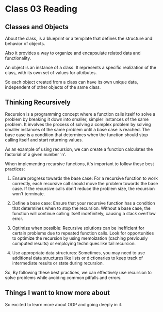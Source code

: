 # Class 03 Reading

## Classes and Objects

About the class, is a blueprint or a template that defines the structure and behavior of objects.

Also it provides a way to organize and encapsulate related data and functionality.

An object is an instance of a class. It represents a specific realization of the class, with its own set of values for attributes.

So each object created from a class can have its own unique data, independent of other objects of the same class.

## Thinking Recursively

Recursion is a programming concept where a function calls itself to solve a problem by breaking it down into smaller, simpler instances of the same problem. It involves the process of solving a complex problem by solving smaller instances of the same problem until a base case is reached. The base case is a condition that determines when the function should stop calling itself and start returning values.

As an example of using recursion, we can create a function calculates the factorial of a given number 'n'.

When implementing recursive functions, it's important to follow these best practices: 

1. Ensure progress towards the base case: For a recursive function to work correctly, each recursive call should move the problem towards the base case. If the recursive calls don't reduce the problem size, the recursion won't terminate.

2. Define a base case: Ensure that your recursive function has a condition that determines when to stop the recursion. Without a base case, the function will continue calling itself indefinitely, causing a stack overflow error.

3. Optimize when possible: Recursive solutions can be inefficient for certain problems due to repeated function calls. Look for opportunities to optimize the recursion by using memoization (caching previously computed results) or employing techniques like tail recursion.

4. Use appropriate data structures: Sometimes, you may need to use additional data structures like lists or dictionaries to keep track of intermediate results or state during recursion.

So, By following these best practices, we can effectively use recursion to solve problems while avoiding common pitfalls and errors.

## Things I want to know more about

So excited to learn more about OOP and going deeply in it.